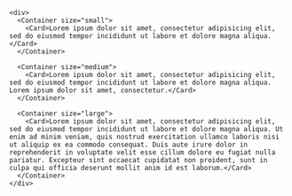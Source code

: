     <div>
      <Container size="small">
        <Card>Lorem ipsum dolor sit amet, consectetur adipisicing elit, sed do eiusmod tempor incididunt ut labore et dolore magna aliqua.</Card>
      </Container>

      <Container size="medium">
        <Card>Lorem ipsum dolor sit amet, consectetur adipisicing elit, sed do eiusmod tempor incididunt ut labore et dolore magna aliqua. Lorem ipsum dolor sit amet, consectetur.</Card>
      </Container>

      <Container size="large">
        <Card>Lorem ipsum dolor sit amet, consectetur adipisicing elit, sed do eiusmod tempor incididunt ut labore et dolore magna aliqua. Ut enim ad minim veniam, quis nostrud exercitation ullamco laboris nisi ut aliquip ex ea commodo consequat. Duis aute irure dolor in reprehenderit in voluptate velit esse cillum dolore eu fugiat nulla pariatur. Excepteur sint occaecat cupidatat non proident, sunt in culpa qui officia deserunt mollit anim id est laborum.</Card>
      </Container>
    </div>
